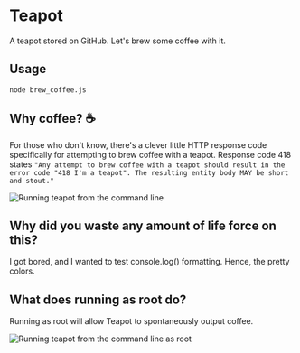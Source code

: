 # Teapot
A teapot stored on GitHub. Let's brew some coffee with it.

## Usage
`node brew_coffee.js`

## Why coffee? ☕️ 
For those who don't know, there's a clever little HTTP response code specifically for attempting to brew coffee with a teapot. Response code 418 states 
```"Any attempt to brew coffee with a teapot should result in the error code "418 I'm a teapot". The resulting entity body MAY be short and stout."```

![Running teapot from the command line](https://github.com/alexsmbaratti/Teapot/blob/master/misc/teapot.png?raw=true)

## Why did you waste any amount of life force on this?
I got bored, and I wanted to test console.log() formatting. Hence, the pretty colors.

## What does running as root do?
Running as root will allow Teapot to spontaneously output coffee. 

![Running teapot from the command line as root](https://github.com/alexsmbaratti/Teapot/blob/master/misc/sudo_teapot.png?raw=true)
